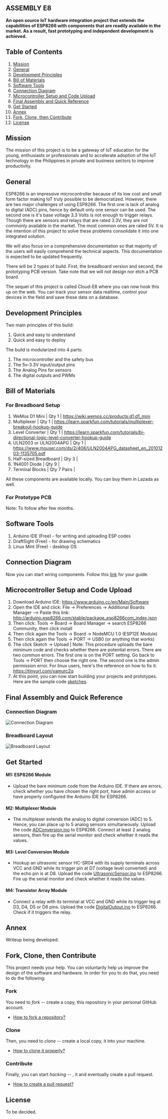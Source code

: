 ## ASSEMBLY E8

**An open source IoT hardware integration project that extends the capabilities of ESP8266 with components that are readily available in the market. As a result, fast prototyping and independent development is achieved.**

## Table of Contents
1. [Mission](#mission)
2. [General](#general) 
3. [Development Principles](#devprinciples)
4. [Bill of Materials](#bom)
5. [Software Tools](#tools)
6. [Connection Diagram](#connection)
7. [Microcontroller Setup and Code Upload](#setup)
8. [Final Assembly and Quick Reference](#final)
9. [Get Started](#start)
10. [Annex](#technotes)
11. [Fork, Clone, then Contribute](#fork-clone-contribute)
12. [License](#license)

## Mission <a name="mission"></a>

The mission of this project is to be a gateway of IoT education for the young, enthusiasts or professionals and to accelerate adoption of the IoT technology in the Philippines in private and business sectors to improve productivity.

## General <a name="general"></a>

ESP8266 is an impressive microcontroller because of its low cost and small form factor making IoT truly possible to be democratized. However, there are two major challenges of using ESP8266. The first one is lack of analog to digital (ADC) pins, hence by default only one sensor can be used. The second one is it's base voltage 3.3 Volts is not enough to trigger relays. Though there are sensors and relays that are rated 3.3V, they are not commonly available in the market. The most common ones are rated 5V. It is the intention of this project to solve these problems consolidate it into one integrated solution. 

We will also focus on a comprehensive documentation so that majority of the users will easily comprehend the technical aspects. This documentation is expected to be updated frequently. 

There will be 2 types of build. First, the breadboard version and second, the prototyping PCB version. Take note that we will not design nor etch a PCB board. 

The sequel of this project is called Cloud-E8 where you can now hook this up on the web. You can track your sensor data realtime, control your devices in the field and save these data on a database. 

## Development Principles <a name="devprinciples"></a>

Two main principles of this build: 
1. Quick and easy to understand 
2. Quick and easy to deploy

The build is modularized into 4 parts:
1. The microcontroller and the safety bus
2. The 5v-3.3V input/output pins
3. The Analog Pins for sensors 
4. The digital outputs and PWMs 

## Bill of Materials <a name="bom"></a>

### For Breadboard Setup

1. WeMos D1 Mini | Qty 1 | https://wiki.wemos.cc/products:d1:d1_mini
2. Multiplexer | Qty 1 | https://learn.sparkfun.com/tutorials/multiplexer-breakout-hookup-guide
3. Level Converter | Qty 1 | https://learn.sparkfun.com/tutorials/bi-directional-logic-level-converter-hookup-guide
4. ULN2003 or ULN2004APG | Qty 1 | https://www.mouser.com/ds/2/408/ULN2004APG_datasheet_en_20101203-1135705.pdf
5. Half-sized Breadboard | Qty 3 | 
6. 1N4001 Diode | Qty 9 |  
7. Terminal Blocks | Qty 7 Pairs |

All these components are available locally. You can buy them in Lazada as well. 

### For Prototype PCB 

Note: To follow after few months.

## Software Tools <a name="tools"></a>
1. Arduino IDE (Free) - for writing and uploading ESP codes
2. DraftSight (Free) - for drawing schematics
3. Linux Mint (Free) - desktop OS

## Connection Diagram <a name="connection"></a>
Now you can start wiring components. Follow this [link](https://github.com/IoTPH/Assembly-E8/tree/master/ConnectionDiagram) for your guide. 

## Microcontroller Setup and Code Upload <a name="setup"></a>
1. Download Arduino IDE: https://www.arduino.cc/en/Main/Software
2. Open the IDE and click: File -> Preferences -> Additional Boards Manager --> Paste this link: http://arduino.esp8266.com/stable/package_esp8266com_index.json
3. Then click: Tools -> Board -> Board Manager -> search ESP8266 Community, then click install
4. Then click again the Tools -> Board -> NodeMCU 1.0 (ESP12E Module)
5. Then click again the Tools -> PORT -> USB0 (or anything that works)
6. The click Sketch -> Upload | Note: This procedure uploads the bare minimum code and checks whether there are potential errors. There are two common errors. The first one is on the PORT setting. Go back to Tools -> PORT then choose the right one. The second one is the admin permission error. For linux users, here's the reference on how to fix it: https://tinyurl.com/yamurc2q
7. At this point, you can now start building your projects and prototypes. Here are the sample code [sketches](https://github.com/IoTPH/Assembly-E8/tree/master/WorkableCodeSketches). 

## Final Assembly and Quick Reference <a name="final"></a>

### Connection Diagram
![Connection Diagram](./img/AE8-diagram.png)

### Breadboard Layout
![Breadboard Layout](./img/AE8-breadboard.jpg)

## Get Started <a name="start"></a>

#### M1: ESP8266 Module 
* Upload the bare minimum code from the Arduino IDE. If there are errors, check whether you have chosen the right port, have admin access or have properly configured the Arduino IDE for ESP8266. 

#### M2: Multiplexer Module
* The multiplexer extends the analog to digital conversion (ADC) to 5. Hence, you can place up to 5 analog sensors simultaneously. Upload the code [ADConversion.ino](https://github.com/IoTPH/Assembly-E8/tree/master/WorkableCodeSketches) to ESP8266. Connect at least 2 analog sensors, then fire up the serial monitor and check whether it reads the values.

#### M3: Level Conversion Module
* Hookup an ultrasonic sensor HC-SR04 with its supply terminals across VCC and GND while its trigger pin at D7 (voltage level converted) and the echo pin is at D8. Upload the code [UltrasonicSensor.ino](https://github.com/IoTPH/Assembly-E8/tree/master/WorkableCodeSketches) to ESP8266. Fire up the serial monitor and check whether it reads the values.

#### M4: Transistor Array Module
* Connect a relay with its terminal at VCC and GND while its trigger leg at D3, D4, D5 or D6 pins. Upload the code [DigitalOutput.ino](https://github.com/IoTPH/Assembly-E8/tree/master/WorkableCodeSketches) to ESP8266. Check if it triggers the relay.

## Annex <a name="technotes"></a>
Writeup being developed.

## Fork, Clone, then Contribute <a id="fork-clone-contribute"></a>

This project needs your help. You can voluntarily help us improve the design of the software and hardware. In order for you to do that, you need to do the following:  

### Fork  
You need to *fork* -- create a copy, this repository in your personal GitHub account.  
- [How to fork a repository?](https://help.github.com/articles/fork-a-repo/)

### Clone
Then, you need to *clone* -- create a local copy, it into your machine.  
- [How to clone it properly?](#)

### Contribute
Finally, you can start *hacking* -- , it and eventually create a pull request.  
- [How to create a pull request?](#)

## License <a id="license"></a>
To be decided.  